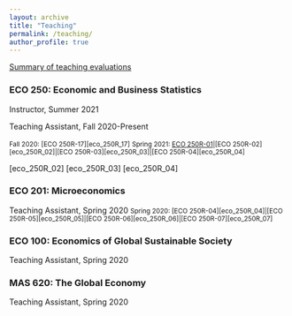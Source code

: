 ```yaml
---
layout: archive
title: "Teaching"
permalink: /teaching/
author_profile: true
---
```


[Summary of teaching evaluations](https://satyaki4.github.io/files/summary_of_evaluations.pdf)

### ECO 250: Economic and Business Statistics
Instructor, Summer 2021

Teaching Assistant, Fall 2020-Present

<small>Fall 2020: [ECO 250R-17][eco_250R_17]</small>
<small>Spring 2021: [ECO 250R-01][eco_250R_01]|[ECO 250R-02][eco_250R_02]|[ECO 250R-03][eco_250R_03]|[ECO 250R-04][eco_250R_04]</small>

[eco_250R_01]: https://satyaki4.github.io/G:/files/Spring_2021_ECO_250R_01_couse_evaluation.pdf
[eco_250R_02]
[eco_250R_03]
[eco_250R_04]
### ECO 201: Microeconomics
Teaching Assistant, Spring 2020
<small>Spring 2020: [ECO 250R-04][eco_250R_04]|[ECO 250R-05][eco_250R_05]|[ECO 250R-06][eco_250R_06]|[ECO 250R-07][eco_250R_07]</small>

### ECO 100: Economics of Global Sustainable Society
Teaching Assistant, Spring 2020

### MAS 620: The Global Economy
Teaching Assistant, Spring 2020